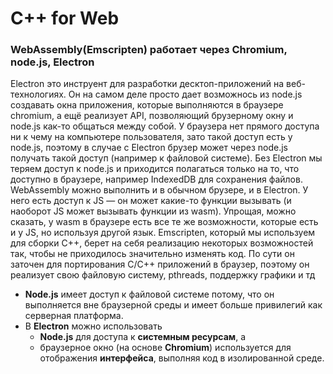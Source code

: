 # С++ for Web

### WebAssembly(Emscripten) работает через Chromium, node.js, Electron

Electron это инструент для разработки десктоп-приложений на веб-технологиях. Он на самом деле просто дает возможнось из node.js создавать окна приложения, которые выполняются в браузере chromium, а ещё реализует API, позволяющий брузерному окну и node.js как-то общаться между собой. У браузера нет прямого доступа ни к чему на компьютере пользователя, зато такой доступ есть у node.js, поэтому в случае с Electron брузер может через node.js получать такой доступ (например к файловой системе).
Без Electron мы теряем доступ к node.js и приходится полагаться только на то, что доступно в браузере, например IndexedDB для сохранения файлов.
WebAssembly можно выполнить и в обычном брузере, и в Electron. У него есть доступ к JS — он может какие-то функции вызывать (и наоборот JS может вызывать функции из wasm). Упрощая, можно сказать, у wasm в браузере есть все те же возможности, которые есть и у JS, но используя другой язык. Emscripten, который мы используем для сборки C++, берет на себя реализацию некоторых возможностей так, чтобы не приходилось значительно изменять код. По сути он заточен для портирования C/C++ приложений в браузер, поэтому он реализует свою файловую систему, pthreads, поддержку графики и тд

- **Node.js** имеет доступ к файловой системе потому, что он выполняется вне браузерной среды и имеет больше привилегий как серверная платформа.
- В **Electron** можно использовать
  - **Node.js** для доступа к **системным ресурсам**, а
  - браузерное окно (на основе **Chromium**) используется для отображения **интерфейса**, выполняя код в изолированной среде.
